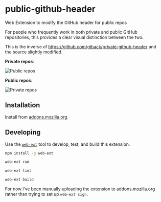# public-github-header

Web Extension to modify the GitHub header for public repos

For people who frequently work in both private and public GitHub repositories,
this provides a clear visual distinction between the two.

This is the inverse of https://github.com/gtback/private-github-header and the source slightly modified.

**Private repos**:

![Public repos](public.png)

**Public repos**:

![Private repos](private.png)

## Installation

Install from [addons.mozilla.org][amo].

[amo]: https://addons.mozilla.org/en-US/firefox/addon/private-github-header/

## Developing

Use the [`web-ext`](https://github.com/mozilla/web-ext) tool to develop, test,
and build this extension.

```sh
npm install -g web-ext

web-ext run

web-ext lint

web-ext build
```

For now I've been manually uploading the extension to addons.mozilla.org rather
than trying to set up `web-ext sign`.
